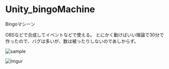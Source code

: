 # Unity_bingoMachine
Bingoマシーン

OBSなどで合成してイベントなどで使える。
とにかく動けばいい理論で30分で作ったので、バグは多いが、数は被ったりしないのであしからず。

![sample](https://drive.google.com/uc?authuser=0&id=1WB9uAbFdJKAC8eX8_G-mftN_13VB27ai&export=download)

![Imgur](https://i.imgur.com/ddGTqPs.png)

